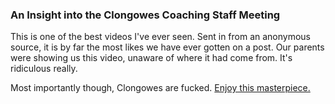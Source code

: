 <html>
<body>
  <h3>An Insight into the Clongowes Coaching Staff Meeting</h3>
  <p>This is one of the best videos I've ever seen. Sent in from an anonymous source, it is by far the most likes we have ever gotten on a post. Our parents were showing us this video, unaware of where it had come from. It's ridiculous really.</p>
  <p>Most importantly though, Clongowes are fucked. <a href="/video-1583606595.mp4" download>Enjoy this masterpiece.</a></p>
  <!--<video> (NOT WORKING)
    <source src="/video-1583606595.mp4" type="video/mp4">
    <source src="/video-1583606595.webm" type="video/webm">
    <source src="/video-1583606595-_1_.ogg" type="video/ogg">
  </video>-->
</body>
</html>
